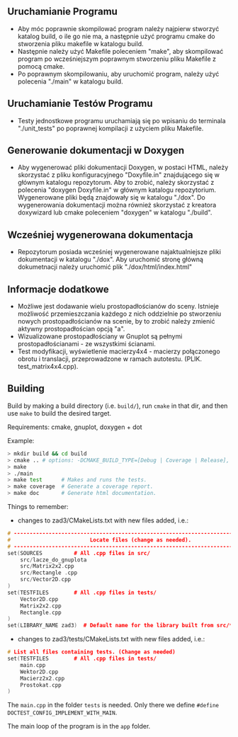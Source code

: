 ## Uruchamianie Programu
 * Aby móc poprawnie skompilować program należy najpierw stworzyć katalog build, o ile go nie ma, a następnie użyć programu cmake do stworzenia pliku makefile w katalogu build.
 * Następnie należy użyć Makefile poleceniem "make", aby skompilować program po wcześniejszym poprawnym stworzeniu pliku Makefile z pomocą cmake. 
 * Po poprawnym skompilowaniu, aby uruchomić program, należy użyć polecenia "./main" w katalogu build.

## Uruchamianie Testów Programu
 * Testy jednostkowe programu uruchamiają się po wpisaniu do terminala "./unit_tests" po poprawnej kompilacji z użyciem pliku Makefile.

## Generowanie dokumentacji w Doxygen
 * Aby wygenerować pliki dokumentacji Doxygen, w postaci HTML, należy skorzystać z pliku konfiguracyjnego "Doxyfile.in" znajdującego się w głównym katalogu repozytorum. Aby to zrobić, należy skorzystać z polecenia "doxygen Doxyfile.in" w głównym katalogu repozytorium. Wygenerowane pliki będą znajdowały się w katalogu "./dox". Do wygenerowania dokumentacji można również skorzystać z kreatora doxywizard lub cmake poleceniem "doxygen" w katalogu "./build". 

## Wcześniej wygenerowana dokumentacja
 * Repozytorum posiada wcześniej wygenerowane najaktualniejsze pliki dokumentacji w katalogu "./dox". Aby uruchomić stronę główną dokumetnacji należy uruchomić plik "./dox/html/index.html"

## Informacje dodatkowe
 * Możliwe jest dodawanie wielu prostopadłościanów do sceny. Istnieje możliwość przemieszczania każdego z nich oddzielnie po stworzeniu nowych prostopadłościanów na scenie, by to zrobić należy zmienić aktywny prostopadłościan opcją "a". 
 * Wizualizowane prostopadłościany w Gnuplot są pełnymi prostopadłościanami - ze wszystkimi ścianami.
 * Test modyfikacji, wyświetlenie macierzy4x4 - macierzy połączonego obrotu i translacji, przeprowadzone w ramach autotestu. (PLIK. test_matrix4x4.cpp).

## Building
Build by making a build directory (i.e. `build/`), run `cmake` in that dir, and then use `make` to build the desired target.

Requirements: cmake, gnuplot, doxygen + dot

Example:

``` bash
> mkdir build && cd build
> cmake .. # options: -DCMAKE_BUILD_TYPE=[Debug | Coverage | Release], Debug is default
> make
> ./main
> make test      # Makes and runs the tests.
> make coverage  # Generate a coverage report.
> make doc       # Generate html documentation.
```

Things to remember:
* changes to zad3/CMakeLists.txt with new files added, i.e.:
```cpp
# --------------------------------------------------------------------------------
#                         Locate files (change as needed).
# --------------------------------------------------------------------------------
set(SOURCES          # All .cpp files in src/
    src/lacze_do_gnuplota
    src/Matrix2x2.cpp
    src/Rectangle .cpp
    src/Vector2D.cpp
)
set(TESTFILES        # All .cpp files in tests/
    Vector2D.cpp
    Matrix2x2.cpp
    Rectangle.cpp
)
set(LIBRARY_NAME zad3)  # Default name for the library built from src/*.cpp (change if you wish)
```
* changes to zad3/tests/CMakeLists.txt with new files added, i.e.:
```cpp
# List all files containing tests. (Change as needed)
set(TESTFILES        # All .cpp files in tests/
    main.cpp
    Wektor2D.cpp
    Macierz2x2.cpp
    Prostokat.cpp
)
```
The `main.cpp` in the folder `tests` is needed. Only there we define `#define DOCTEST_CONFIG_IMPLEMENT_WITH_MAIN`.

The main loop of the program is in the `app` folder.

